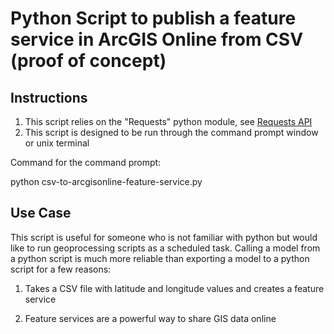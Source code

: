 Python Script to publish a feature service in ArcGIS Online from CSV (proof of concept)
=========================

## Instructions

1. This script relies on the "Requests" python module, see [Requests API](http://docs.python-requests.org/en/latest/)
2. This script is designed to be run through the command prompt window or unix terminal

Command for the command prompt:

python csv-to-arcgisonline-feature-service.py


## Use Case

This script is useful for someone who is not familiar with python but would like to run geoprocessing scripts as a scheduled task. Calling a model from a python script is much more reliable than exporting a model to a python script for a few reasons:

1. Takes a CSV file with latitude and longitude values and creates a feature service

2. Feature services are a powerful way to share GIS data online
